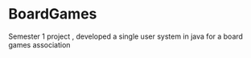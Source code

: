 # BoardGames
Semester 1 project , developed a single user system in java for a board games association
